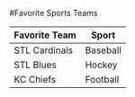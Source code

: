 #Favorite Sports Teams

| Favorite Team | Sport |
| ------------- | ----- |
| STL Cardinals | Baseball |
| STL Blues     | Hockey   |
| KC Chiefs     | Football |
